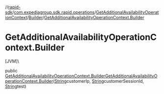 //[rapid-sdk](../../../../index.md)/[com.expediagroup.sdk.rapid.operations](../../index.md)/[GetAdditionalAvailabilityOperationContext](../index.md)/[Builder](index.md)/[GetAdditionalAvailabilityOperationContext.Builder](-get-additional-availability-operation-context.-builder.md)

# GetAdditionalAvailabilityOperationContext.Builder

[JVM]\

public [GetAdditionalAvailabilityOperationContext.Builder](index.md)[GetAdditionalAvailabilityOperationContext.Builder](-get-additional-availability-operation-context.-builder.md)([String](https://docs.oracle.com/javase/8/docs/api/java/lang/String.html)customerIp, [String](https://docs.oracle.com/javase/8/docs/api/java/lang/String.html)customerSessionId, [String](https://docs.oracle.com/javase/8/docs/api/java/lang/String.html)test)
